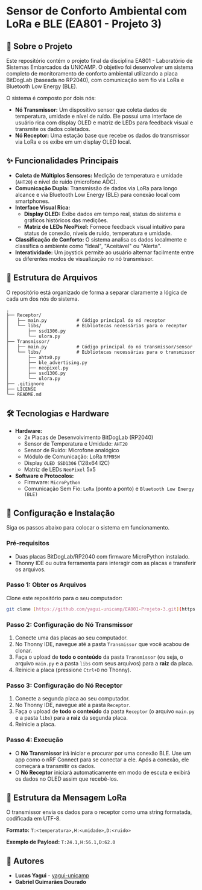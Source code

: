 # Sensor de Conforto Ambiental com LoRa e BLE (EA801 - Projeto 3)

## 📖 Sobre o Projeto

Este repositório contém o projeto final da disciplina EA801 - Laboratório de Sistemas Embarcados da UNICAMP. O objetivo foi desenvolver um sistema completo de monitoramento de conforto ambiental utilizando a placa BitDogLab (baseada no RP2040), com comunicação sem fio via LoRa e Bluetooth Low Energy (BLE).

O sistema é composto por dois nós:
* **Nó Transmissor:** Um dispositivo sensor que coleta dados de temperatura, umidade e nível de ruído. Ele possui uma interface de usuário rica com display OLED e matriz de LEDs para feedback visual e transmite os dados coletados.
* **Nó Receptor:** Uma estação base que recebe os dados do transmissor via LoRa e os exibe em um display OLED local.

## ✨ Funcionalidades Principais

* **Coleta de Múltiplos Sensores:** Medição de temperatura e umidade (`AHT20`) e nível de ruído (microfone ADC).
* **Comunicação Dupla:** Transmissão de dados via LoRa para longo alcance e via Bluetooth Low Energy (BLE) para conexão local com smartphones.
* **Interface Visual Rica:**
    * **Display OLED:** Exibe dados em tempo real, status do sistema e gráficos históricos das medições.
    * **Matriz de LEDs NeoPixel:** Fornece feedback visual intuitivo para status de conexão, níveis de ruído, temperatura e umidade.
* **Classificação de Conforto:** O sistema analisa os dados localmente e classifica o ambiente como "Ideal", "Aceitável" ou "Alerta".
* **Interatividade:** Um joystick permite ao usuário alternar facilmente entre os diferentes modos de visualização no nó transmissor.

## 📂 Estrutura de Arquivos

O repositório está organizado de forma a separar claramente a lógica de cada um dos nós do sistema.

```
.
├── Receptor/
│   ├── main.py           # Código principal do nó receptor
│   └── libs/             # Bibliotecas necessárias para o receptor
│       ├── ssd1306.py
│       └── ulora.py
├── Transmissor/
│   ├── main.py           # Código principal do nó transmissor/sensor
│   └── libs/             # Bibliotecas necessárias para o transmissor
│       ├── ahtx0.py
│       ├── ble_advertising.py
│       ├── neopixel.py
│       ├── ssd1306.py
│       └── ulora.py
├── .gitignore
├── LICENSE
└── README.md
```

## 🛠️ Tecnologias e Hardware

* **Hardware:**
    * 2x Placas de Desenvolvimento BitDogLab (RP2040)
    * Sensor de Temperatura e Umidade: `AHT20`
    * Sensor de Ruído: Microfone analógico
    * Módulo de Comunicação: LoRa `RFM95W`
    * Display `OLED SSD1306` (128x64 I2C)
    * Matriz de LEDs `NeoPixel` 5x5
* **Software e Protocolos:**
    * Firmware: `MicroPython`
    * Comunicação Sem Fio: `LoRa` (ponto a ponto) e `Bluetooth Low Energy (BLE)`

## 🚀 Configuração e Instalação

Siga os passos abaixo para colocar o sistema em funcionamento.

### Pré-requisitos
* Duas placas BitDogLab/RP2040 com firmware MicroPython instalado.
* Thonny IDE ou outra ferramenta para interagir com as placas e transferir os arquivos.

### Passo 1: Obter os Arquivos
Clone este repositório para o seu computador:
```bash
git clone [https://github.com/yagui-unicamp/EA801-Projeto-3.git](https://github.com/yagui-unicamp/EA801-Projeto-3.git)
```

### Passo 2: Configuração do Nó Transmissor
1.  Conecte uma das placas ao seu computador.
2.  No Thonny IDE, navegue até a pasta `Transmissor` que você acabou de clonar.
3.  Faça o upload de **todo o conteúdo** da pasta `Transmissor` (ou seja, o arquivo `main.py` e a pasta `libs` com seus arquivos) para a **raiz** da placa.
4.  Reinicie a placa (pressione `Ctrl+D` no Thonny).

### Passo 3: Configuração do Nó Receptor
1.  Conecte a segunda placa ao seu computador.
2.  No Thonny IDE, navegue até a pasta `Receptor`.
3.  Faça o upload de **todo o conteúdo** da pasta `Receptor` (o arquivo `main.py` e a pasta `libs`) para a **raiz** da segunda placa.
4.  Reinicie a placa.

### Passo 4: Execução
* O **Nó Transmissor** irá iniciar e procurar por uma conexão BLE. Use um app como o nRF Connect para se conectar a ele. Após a conexão, ele começará a transmitir os dados.
* O **Nó Receptor** iniciará automaticamente em modo de escuta e exibirá os dados no OLED assim que recebê-los.

## 📡 Estrutura da Mensagem LoRa

O transmissor envia os dados para o receptor como uma string formatada, codificada em UTF-8.

**Formato:** `T:<temperatura>,H:<umidade>,D:<ruido>`

**Exemplo de Payload:** `T:24.1,H:56.1,D:62.0`

## 👥 Autores

* **Lucas Yagui** - [yagui-unicamp](https://github.com/yagui-unicamp)
* **Gabriel Guimarães Dourado**
